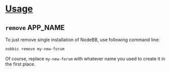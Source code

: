 [Usage](../Usage.markdown)
==========================

## `remove` APP_NAME

To just remove single installation of NodeBB, use following command line:

```sh
nobbic remove my-new-forum
```

Of course, replace `my-new-forum` with whatever name you used to create it in the first place.